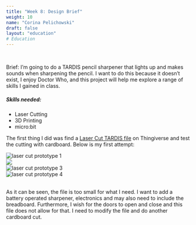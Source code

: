 ```yaml
---
title: "Week 8: Design Brief"
weight: 10
name: "Corina Pelichowski"
draft: false
layout: "education"
# Education
---
```

<div class="container">
  <br>
  <p>
   Brief: I’m going to do a TARDIS pencil sharpener that lights up and makes sounds when sharpening the pencil. I want to do this because it doesn’t exist, I enjoy Doctor Who, and this project will help me explore a range of skills I gained in class.
  </p>
  <h5>Skills needed:</h5>
  <ul>
    <li>Laser Cutting</li>
    <li>3D Printing</li>
    <li>micro:bit</li>
  </ul>
  <p>
    The first thing I did was find a <a href=https://www.thingiverse.com/thing:19824>Laser Cut TARDIS file</a> on Thingiverse and test the cutting with cardboard. Below is my first attempt:
  </p>

  <!--IMAGES-->
  <div class="card-group">
    <div class="card">
      <div class="card-body">
        <img src="/img/master_of_design/masters_edt/edt_8_1.jpg" alt="laser cut prototype 1">
      </div>
    </div>
    <div class="card">
      <div class="card-body">
        <img src="/img/master_of_design/masters_edt/edt_8_2.jpg" aalt="laser cut prototype 2">
      </div>
    </div>
    <div class="card">
      <div class="card-body">
        <img src="/img/master_of_design/masters_edt/edt_8_3.jpg" alt="laser cut prototype 3">
      </div>
    </div>
    <div class="card">
      <div class="card-body">
        <img src="/img/master_of_design/masters_edt/edt_8_4.jpg" alt="laser cut prototype 4">
      </div>
    </div>
  </div>
  <!--IMAGES -->
  <br>
  <p>  
    As it can be seen, the file is too small for what I need. I want to add a battery operated sharpener, electronics and may also need to include the breadboard. Furthermore, I wish for the doors to open and close and this file does not allow for that. I need to modify the file and do another cardboard cut.
  </p>
</div>